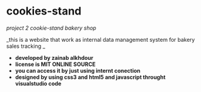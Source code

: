 # cookies-stand
_project 2_
_cookie-stand_
_bakery shop_

_this is a website that work as internal data management system 
for bakery sales tracking _

+  **developed by zainab alkhdour**
+  **license is MIT ONLINE SOURCE**
+  **you can access it by just using internt conection** 
+ **designed by using css3 and html5 and javascript throught visualstudio code**
